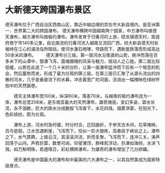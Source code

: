 # 大新德天跨国瀑布景区
德天瀑布位于广西自治区西南山区，靠近中越边境的崇左市大新县境内，是亚洲第一、世界第二大的跨国瀑布。
德天瀑布横跨中国越南两个国家，中方瀑布叫做德天瀑布，越方瀑布叫做板约瀑布。瀑布发育于归春河的上游，硕龙镇德天村，距首府南宁市140多公里，自北南流的归春河流入越南又流回广西，经大新县德天村处被峙在江心的浦汤岛所阻挡，使河水激石咆哮，夺路而下，遇断崖跌落而形成高达50余米的瀑布。 
　　德天瀑布分三层。第一层河水沿笔直的山势，俯冲而落在百多米下的山潭中，银瀑飞泻，震魂摄魄的风采与魅力，摇动人之心旌。第二层比较低缓，山势在此造了一个几十米的台阶，让第一层瀑布猛冲而下后有一个喘息的机会，然后蓄势而发，形成了最为壮观的第三层。在第三层已汇聚了从源头流出的四散的河水，几乎是垂直流下的水幕，冲击着宽广的河面，流淌出一幅掩映在绿树怀抱中的天然画卷。

　　德天主体瀑布宽100米，纵深60米，落差70米，与越南的板约瀑布连为一体，瀑布总宽208米，是东南亚最大的天然瀑布，雄奇瑰丽，变幻多姿，碧水长流，永不涸歇，巨大的跌水分成数股飞泻直下，水花四溅，烟雾溟蒙，在阳光下，色彩缤纷，蔚为壮观。

　　瀑布上游，河水时急时缓，时分时合，迂回曲折，于参天古木间，花草掩映，百鸟低徊，江水忽遇断崖，飞泻而下。恰似一巨大银练，高悬挂于峡谷之上。瀑布之下，水气蒸腾，上接云汉，其滚滚洪流，折而复聚，飞泻而下，连冲三关。涛声回荡于山间，声若巨雷，数里可闻，仰望瀑顶，群峰若浮动，巨瀑如海倾，水沫飞溅，如万斛明珠，若遇晴日，彩虹横跨瀑布，为雄奇的瀑布增加了几分娇媚。

　　德天瀑布是中国最大的瀑布和中最美的六大瀑布之一，以其自然美成为国家特级景点。